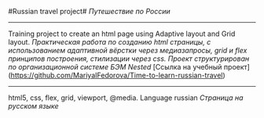 #Russian travel project#
*Путешествие по России*  
______________
Training project to create an html page using Adaptive layout and Grid layout.
*Практическая работа по созданию html страницы, с использованием адаптивной вёрстки через медиазапросы, grid и flex принципов построения, cтилизации через css. Проект структурирован по организационной системе БЭМ Nested*
[Ссылка на учебный проект] (https://github.com/MariyaIFedorova/Time-to-learn-russian-travel)  
________________
html5, css, flex, grid, viewport, @media. Language russian
*Страница на русском языке*